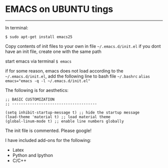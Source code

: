 # EMACS on UBUNTU tings
____________

In terminal:
```
$ sudo apt-get install emacs25
```
Copy contents of init files to your own in file `~/.emacs.d/init.el`
if you dont have an init file, create one with the same path

start emacs via terminal
```$ emacs```

if for some reason, emacs does not load according to the `~/.emacs.d/init.el`,
add the following line to bash file `~/.bashrc`
```alias emacs="emacs -q -l ~/.emacs.d/init.el"```

The following is for aesthetics:

```
;; BASIC CUSTOMIZATION
;; --------------------------------------

(setq inhibit-startup-message t) ;; hide the startup message
(load-theme 'material t) ;; load material theme
(global-linum-mode t) ;; enable line numbers globally
```

The init file is commented. Please google!

I have included add-ons for the following:
- Latex
- Python and Ipython
- C/C++